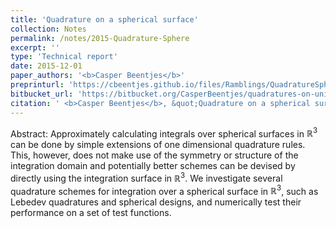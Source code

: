 ```yaml
---
title: 'Quadrature on a spherical surface'
collection: Notes
permalink: /notes/2015-Quadrature-Sphere
excerpt: ''
type: 'Technical report'
date: 2015-12-01
paper_authors: '<b>Casper Beentjes</b>'
preprinturl: 'https://cbeentjes.github.io/files/Ramblings/QuadratureSphere.pdf'
bitbucket_url: 'https://bitbucket.org/CasperBeentjes/quadratures-on-unit-sphere'
citation: ' <b>Casper Beentjes</b>, &quot;Quadrature on a spherical surface.&quot; Technical Report, Oxford University (2015).'
---
```

Abstract:
Approximately calculating integrals over spherical surfaces in $\mathbb{R}^3$ can be done by simple extensions of one dimensional quadrature rules. This, however, does not make use of the symmetry or structure of the integration domain and potentially better schemes can be devised by directly using the integration surface in $\mathbb{R}^3$. We investigate several quadrature schemes for integration over a spherical surface in $\mathbb{R}^3$, such as Lebedev quadratures and spherical designs, and numerically test their performance on a set of test functions.



